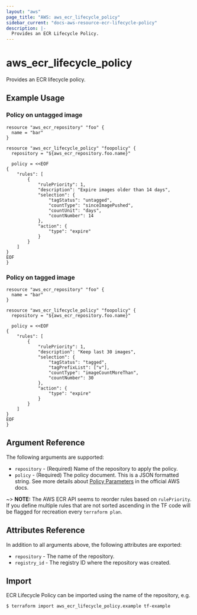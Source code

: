 ```yaml
---
layout: "aws"
page_title: "AWS: aws_ecr_lifecycle_policy"
sidebar_current: "docs-aws-resource-ecr-lifecycle-policy"
description: |-
  Provides an ECR Lifecycle Policy.
---
```


# aws_ecr_lifecycle_policy

Provides an ECR lifecycle policy.

## Example Usage

### Policy on untagged image

```hcl
resource "aws_ecr_repository" "foo" {
  name = "bar"
}

resource "aws_ecr_lifecycle_policy" "foopolicy" {
  repository = "${aws_ecr_repository.foo.name}"

  policy = <<EOF
{
    "rules": [
        {
            "rulePriority": 1,
            "description": "Expire images older than 14 days",
            "selection": {
                "tagStatus": "untagged",
                "countType": "sinceImagePushed",
                "countUnit": "days",
                "countNumber": 14
            },
            "action": {
                "type": "expire"
            }
        }
    ]
}
EOF
}
```

### Policy on tagged image

```hcl
resource "aws_ecr_repository" "foo" {
  name = "bar"
}

resource "aws_ecr_lifecycle_policy" "foopolicy" {
  repository = "${aws_ecr_repository.foo.name}"

  policy = <<EOF
{
    "rules": [
        {
            "rulePriority": 1,
            "description": "Keep last 30 images",
            "selection": {
                "tagStatus": "tagged",
                "tagPrefixList": ["v"],
                "countType": "imageCountMoreThan",
                "countNumber": 30
            },
            "action": {
                "type": "expire"
            }
        }
    ]
}
EOF
}
```

## Argument Reference

The following arguments are supported:

* `repository` - (Required) Name of the repository to apply the policy.
* `policy` - (Required) The policy document. This is a JSON formatted string. See more details about [Policy Parameters](http://docs.aws.amazon.com/AmazonECR/latest/userguide/LifecyclePolicies.html#lifecycle_policy_parameters) in the official AWS docs.

~> **NOTE:** The AWS ECR API seems to reorder rules based on `rulePriority`. If you define multiple rules that are not sorted ascending in the TF code will be flagged for recreation every `terraform plan`. 

## Attributes Reference

In addition to all arguments above, the following attributes are exported:

* `repository` - The name of the repository.
* `registry_id` - The registry ID where the repository was created.

## Import

ECR Lifecycle Policy can be imported using the name of the repository, e.g.

```
$ terraform import aws_ecr_lifecycle_policy.example tf-example
```